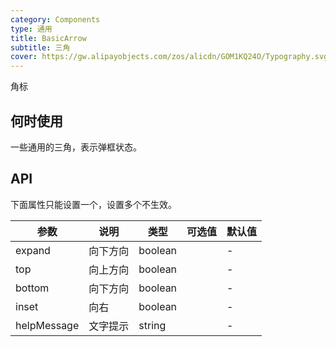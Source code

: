 ```yaml
---
category: Components
type: 通用
title: BasicArrow
subtitle: 三角
cover: https://gw.alipayobjects.com/zos/alicdn/GOM1KQ24O/Typography.svg
---
```


角标

## 何时使用

一些通用的三角，表示弹框状态。

## API

下面属性只能设置一个，设置多个不生效。

| 参数        | 说明     | 类型    | 可选值 | 默认值 |
| ----------- | -------- | ------- | ------ | ------ |
| expand      | 向下方向 | boolean |        | -      |
| top         | 向上方向 | boolean |        | -      |
| bottom      | 向下方向 | boolean |        | -      |
| inset       | 向右     | boolean |        | -      |
| helpMessage | 文字提示 | string  |        | -      |
